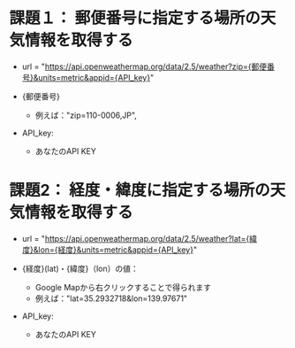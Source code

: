 
# 課題１： 郵便番号に指定する場所の天気情報を取得する
- url = "https://api.openweathermap.org/data/2.5/weather?zip={郵便番号}&units=metric&appid={API_key}"


- {郵便番号}
  - 例えば："zip=110-0006,JP", 

- API_key:
  - あなたのAPI KEY

# 課題2： 経度・緯度に指定する場所の天気情報を取得する
- url = "https://api.openweathermap.org/data/2.5/weather?lat={緯度}&lon={経度}&units=metric&appid={API_key}"


- {経度}(lat)・{緯度}（lon）の値：
  - Google Mapから右クリックすることで得られます
  - 例えば："lat=35.2932718&lon=139.97671"

- API_key:
  - あなたのAPI KEY
